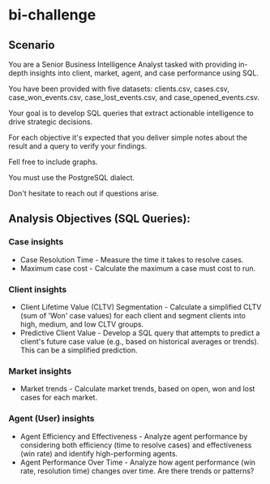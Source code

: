 # bi-challenge

## Scenario
You are a Senior Business Intelligence Analyst tasked with providing in-depth insights into client, market, agent, and case performance using SQL.

You have been provided with five datasets: clients.csv, cases.csv, case_won_events.csv, case_lost_events.csv, and case_opened_events.csv.

Your goal is to develop SQL queries that extract actionable intelligence to drive strategic decisions.

For each objective it's expected that you deliver simple notes about the result and a query to verify your findings.

Fell free to include graphs.

You must use the PostgreSQL dialect.

Don't hesitate to reach out if questions arise.

## Analysis Objectives (SQL Queries):
### Case insights
- Case Resolution Time - Measure the time it takes to resolve cases.
- Maximum case cost - Calculate the maximum a case must cost to run.

### Client insights
- Client Lifetime Value (CLTV) Segmentation - Calculate a simplified CLTV (sum of 'Won' case values) for each client and segment clients into high, medium, and low CLTV groups.
- Predictive Client Value - Develop a SQL query that attempts to predict a client's future case value (e.g., based on historical averages or trends). This can be a simplified prediction.

### Market insights
- Market trends - Calculate market trends, based on open, won and lost cases for each market.

### Agent (User) insights
- Agent Efficiency and Effectiveness - Analyze agent performance by considering both efficiency (time to resolve cases) and effectiveness (win rate) and identify high-performing agents.
- Agent Performance Over Time - Analyze how agent performance (win rate, resolution time) changes over time. Are there trends or patterns?
